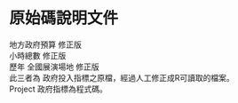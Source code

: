 # 原始碼說明文件


地方政府預算 修正版  
小時總數 修正版  
歷年 全國展演場地 修正版  
此三者為 政府投入指標之原檔，經過人工修正成R可讀取的檔案。  
Project 政府指標為程式碼。  
